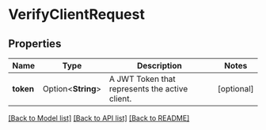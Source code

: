 # VerifyClientRequest

## Properties

Name | Type | Description | Notes
------------ | ------------- | ------------- | -------------
**token** | Option<**String**> | A JWT Token that represents the active client. | [optional]

[[Back to Model list]](../README.md#documentation-for-models) [[Back to API list]](../README.md#documentation-for-api-endpoints) [[Back to README]](../README.md)


